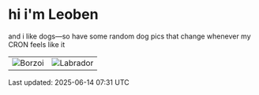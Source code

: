 # hi i'm Leoben

and i like dogs—so have some random dog pics that change whenever my CRON feels like it

|  |  |
|--------|----------|
| ![Borzoi](https://random-dog-vercel.vercel.app/api/random-borzoi?v=1749886305) | ![Labrador](https://random-dog-vercel.vercel.app/api/random-labrador?v=1749886305) |

Last updated: 2025-06-14 07:31 UTC
